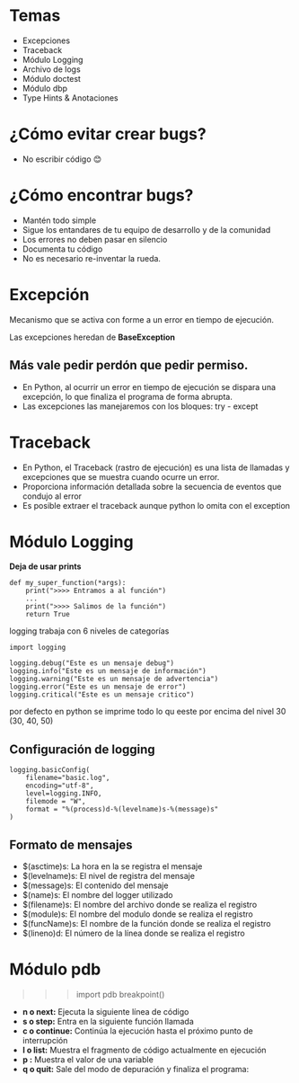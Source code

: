 # Temas 

* Excepciones
* Traceback
* Módulo Logging
* Archivo de logs
* Módulo doctest
* Módulo dbp
* Type Hints & Anotaciones

# ¿Cómo evitar crear bugs?

* No escribir código 😊

# ¿Cómo encontrar bugs?

* Mantén todo simple
* Sigue los entandares de tu equipo de desarrollo y de la comunidad
* Los errores no deben pasar en silencio
* Documenta tu código
* No es necesario re-inventar la rueda.

# Excepción
Mecanismo que se activa con forme a un error en tiempo de ejecución.

Las excepciones heredan de  __BaseException__

## Más vale pedir perdón que pedir permiso.

* En Python, al ocurrir un error en tiempo de ejecución se dispara una excepción, lo que finaliza el programa de forma abrupta.
* Las excepciones las manejaremos con los bloques: try - except

# Traceback

* En Python, el Traceback (rastro de ejecución) es una lista de llamadas y excepciones que se muestra cuando ocurre un error.
* Proporciona información detallada sobre la secuencia de eventos que condujo al error
* Es posible extraer el traceback aunque python lo omita con el exception

# Módulo Logging

__Deja de usar prints__
```
def my_super_function(*args):
    print(">>>> Entramos a al función")
    ...
    print(">>>> Salimos de la función")
    return True
```

logging trabaja con 6 niveles de categorías

```
import logging

logging.debug("Este es un mensaje debug")
logging.info("Este es un mensaje de información")
logging.warning("Este es un mensaje de advertencia")
logging.error("Este es un mensaje de error")
logging.critical("Este es un mensaje critico")
```
por defecto en python se imprime todo lo qu eeste por encima del nivel 30 (30, 40, 50)

## Configuración de logging

```
logging.basicConfig(
    filename="basic.log",
    encoding="utf-8",
    level=logging.INFO,
    filemode = "W",
    format = "%(process)d-%(levelname)s-%(message)s"
)
```

## Formato de mensajes

* $(asctime)s: La hora en la se registra el mensaje
* $(levelname)s: El nivel de registra del mensaje
* $(message)s: El contenido del mensaje
* $(name)s: El nombre del logger utilizado
* $(filename)s: El nombre del archivo donde se realiza el registro
* $(module)s: El nombre del modulo donde se realiza el registro
* $(funcName)s: El nombre de la función donde se realiza el registro
* $(lineno)d: El número de la línea donde se realiza el registro

# Módulo pdb

>>> import pdb
>>> breakpoint()

* __n o next:__ Ejecuta la siguiente línea de código
* __s o step:__ Entra en la siguiente función llamada
* __c o continue:__ Continúa la ejecución hasta el próximo punto de interrupción
* __l o list:__ Muestra el fragmento de código actualmente en ejecución
* __p <variable>:__ Muestra el valor de una variable
* __q o quit:__ Sale del modo de depuración y finaliza el programa:

